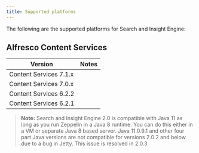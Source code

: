 ```yaml
---
title: Supported platforms
---
```


The following are the supported platforms for Search and Insight Engine:

## Alfresco Content Services

| Version | Notes |
| ------- | ----- |
| Content Services 7.1.x | |
| Content Services 7.0.x | |
| Content Services 6.2.2 | |
| Content Services 6.2.1 | |

> **Note:** Search and Insight Engine 2.0 is compatible with Java 11 as long as you run Zeppelin in a Java 8 runtime. You can do this either in a VM or separate Java 8 based server. Java 11.0.9.1 and other four part Java versions are not compatible for versions 2.0.2 and below due to a bug in Jetty. This issue is resolved in 2.0.3

